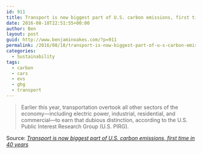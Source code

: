 ```yaml
---
id: 911
title: Transport is now biggest part of U.S. carbon emissions, first time in 40 years
date: 2016-08-18T22:51:55+00:00
author: Ben
layout: post
guid: http://www.benjaminoakes.com/?p=911
permalink: /2016/08/18/transport-is-now-biggest-part-of-u-s-carbon-emissions-first-time-in-40-years/
categories:
  - Sustainability
tags:
  - carbon
  - cars
  - evs
  - ghg
  - transport
---
```

> Earlier this year, transportation overtook all other sectors of the economy—including electric power, industrial, residential, and commercial—to earn that dubious distinction, according to the U.S. Public Interest Research Group (U.S. PIRG).

Source: _[Transport is now biggest part of U.S. carbon emissions, first time in 40 years](http://www.greencarreports.com/news/1105630_transport-is-now-biggest-part-of-u-s-carbon-emissions-first-time-in-40-years)_